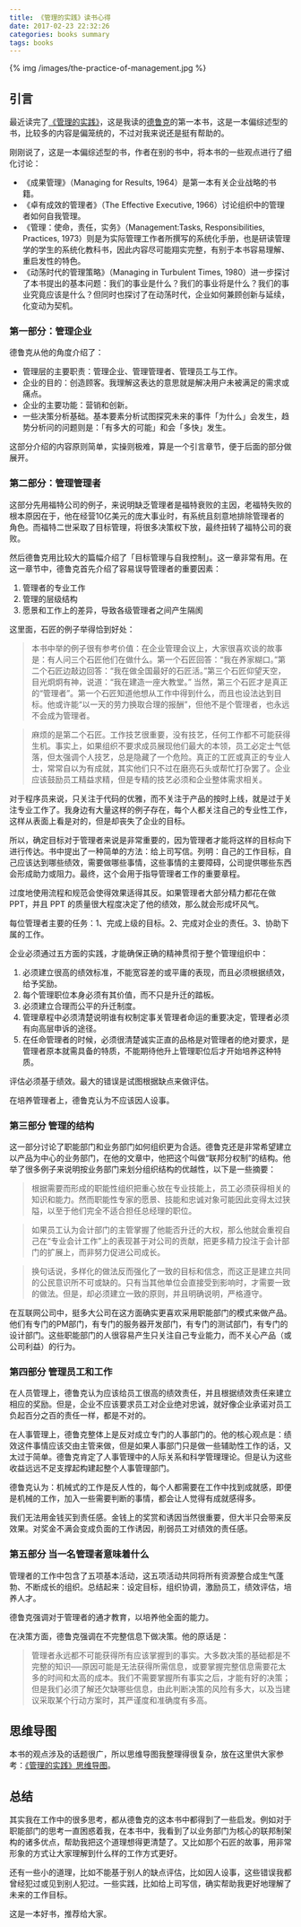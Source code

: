 ```yaml
---
title: 《管理的实践》读书心得
date: 2017-02-23 22:32:26
categories: books summary
tags: books
---
```


{% img /images/the-practice-of-management.jpg %}

## 引言

最近读完了[《管理的实践》](https://item.jd.com/10059510.html)，这是我读的[德鲁克](https://zh.wikipedia.org/wiki/%E5%BD%BC%E5%BE%97%C2%B7%E5%BE%B7%E9%B2%81%E5%85%8B)的第一本书，这是一本偏综述型的书，比较多的内容是偏笼统的，不过对我来说还是挺有帮助的。

刚刚说了，这是一本偏综述型的书，作者在别的书中，将本书的一些观点进行了细化讨论：
 - 《成果管理》（Managing for Results, 1964）是第一本有关企业战略的书籍。
 - 《卓有成效的管理者》（The Effective Executive, 1966）讨论组织中的管理者如何自我管理。
 - 《管理：使命，责任，实务》（Management:Tasks, Responsibilities, Practices, 1973）则是为实际管理工作者所撰写的系统化手册，也是研读管理学的学生的系统化教科书，因此内容尽可能翔实完整，有别于本书容易理解、重启发性的特色。
 - 《动荡时代的管理策略》（Managing in Turbulent Times, 1980）进一步探讨了本书提出的基本问题：我们的事业是什么？我们的事业将是什么？我们的事业究竟应该是什么？但同时也探讨了在动荡时代，企业如何兼顾创新与延续，化变动为契机。

### 第一部分：管理企业

德鲁克从他的角度介绍了：
 - 管理层的主要职责：管理企业、管理管理者、管理员工与工作。
 - 企业的目的：创造顾客。我理解这表达的意思就是解决用户未被满足的需求或痛点。
 - 企业的主要功能：营销和创新。
 - 一些决策分析基础。基本要素分析试图探究未来的事件「为什么」会发生，趋势分析问的问题则是：「有多大的可能」和会「多快」发生。

这部分介绍的内容原则简单，实操则极难，算是一个引言章节，便于后面的部分做展开。


### 第二部分：管理管理者

这部分先用福特公司的例子，来说明缺乏管理者是福特衰败的主因，老福特失败的根本原因在于，他在经营10亿美元的庞大事业时，有系统且刻意地排除管理者的角色。而福特二世采取了目标管理，将很多决策权下放，最终扭转了福特公司的衰败。

然后德鲁克用比较大的篇幅介绍了「目标管理与自我控制」。这一章非常有用。在这一章节中，德鲁克首先介绍了容易误导管理者的重要因素：
 1. 管理者的专业工作
 2. 管理的层级结构
 3. 愿景和工作上的差异，导致各级管理者之间产生隔阂

这里面，石匠的例子举得恰到好处：

>本书中举的例子很有参考价值：在企业管理会议上，大家很喜欢谈的故事是：有人问三个石匠他们在做什么。第一个石匠回答：“我在养家糊口。”第二个石匠边敲边回答：“我在做全国最好的石匠活。”第三个石匠仰望天空，目光炯炯有神，说道：“我在建造一座大教堂。”
当然，第三个石匠才是真正的“管理者”。第一个石匠知道他想从工作中得到什么，而且也设法达到目标。他或许能“以一天的劳力换取合理的报酬”，但他不是个管理者，也永远不会成为管理者。

>麻烦的是第二个石匠。工作技艺很重要，没有技艺，任何工作都不可能获得生机。事实上，如果组织不要求成员展现他们最大的本领，员工必定士气低落，但太强调个人技艺，总是隐藏了一个危险。真正的工匠或真正的专业人士，常常自以为有成就，其实他们只不过在磨亮石头或帮忙打杂罢了。企业应该鼓励员工精益求精，但是专精的技艺必须和企业整体需求相关。

对于程序员来说，只关注于代码的优雅，而不关注于产品的按时上线，就是过于关注专业工作了。我身边有大量这样的例子存在，每个人都关注自己的专业性工作，这样从表面上看是对的，但是却丧失了企业的目标。

所以，确定目标对于管理者来说是非常重要的，因为管理者才能将这样的目标向下进行传达。书中提出了一种简单的方法：给上司写信。列明：自己的工作目标，自己应该达到哪些绩效，需要做哪些事情，这些事情的主要障碍，公司提供哪些东西会形成助力或阻力。最终，这个会用于指导管理者工作的重要章程。

过度地使用流程和规范会使得效果适得其反。如果管理者大部分精力都花在做 PPT，并且 PPT 的质量很大程度决定了他的绩效，那么就会形成坏风气。

每位管理者主要的任务：1、完成上级的目标。2、完成对企业的责任。3、协助下属的工作。

企业必须通过五方面的实践，才能确保正确的精神贯彻于整个管理组织中：

1. 必须建立很高的绩效标准，不能宽容差的或平庸的表现，而且必须根据绩效，给予奖励。
2. 每个管理职位本身必须有其价值，而不只是升迁的踏板。
3. 必须建立合理而公平的升迁制度。
4. 管理章程中必须清楚说明谁有权制定事关管理者命运的重要决定，管理者必须有向高层申诉的途径。
5. 在任命管理者的时候，必须很清楚诚实正直的品格是对管理者的绝对要求，是管理者原本就需具备的特质，不能期待他升上管理职位后才开始培养这种特质。

评估必须基于绩效。最大的错误是试图根据缺点来做评估。

在培养管理者上，德鲁克认为不应该因人设事。


### 第三部分 管理的结构

这一部分讨论了职能部门和业务部门如何组织更为合适。德鲁克还是非常希望建立以产品为中心的业务部门，在他的文章中，他把这个叫做“联邦分权制”的结构。他举了很多例子来说明按业务部门来划分组织结构的优越性，以下是一些摘要：

>根据需要而形成的职能性组织把重心放在专业技能上，员工必须获得相关的知识和能力。然而职能性专家的愿景、技能和忠诚对象可能因此变得太过狭隘，以至于他们完全不适合担任总经理的职位。

>如果员工认为会计部门的主管掌握了他能否升迁的大权，那么他就会重视自己在“专业会计工作”上的表现甚于对公司的贡献，把更多精力投注于会计部门的扩展上，而非努力促进公司成长。

>换句话说，多样化的做法反而强化了一致的目标和信念，而这正是建立共同的公民意识所不可或缺的。只有当其他单位会直接受到影响时，才需要一致的做法。但是，却必须建立一致的原则，并且明确说明，严格遵守。

在互联网公司中，挺多大公司在这方面确实更喜欢采用职能部门的模式来做产品。他们有专门的PM部门，有专门的服务器开发部门，有专门的测试部门，有专门的设计部门。这些职能部门的人很容易产生只关注自己专业能力，而不关心产品（或公司利益）的行为。


### 第四部分 管理员工和工作

在人员管理上，德鲁克认为应该给员工很高的绩效责任，并且根据绩效责任来建立相应的奖励。但是，企业不应该要求员工对企业绝对忠诚，就好像企业承诺对员工负起百分之百的责任一样，都是不对的。

在人事管理上，德鲁克整体上是反对成立专门的人事部门的。他的核心观点是：绩效这件事情应该交由主管来做，但是如果人事部门只是做一些辅助性工作的话，又太过于简单。德鲁克肯定了人事管理中的人际关系和科学管理理论。但是认为这些收益远远不足支撑起构建起整个人事管理部门。

德鲁克认为：机械式的工作是反人性的，每个人都需要在工作中找到成就感，即便是机械的工作，加入一些需要判断的事情，都会让人觉得有成就感得多。

我们无法用金钱买到责任感。金钱上的奖赏和诱因当然很重要，但大半只会带来反效果。对奖金不满会变成负面的工作诱因，削弱员工对绩效的责任感。

### 第五部分 当一名管理者意味着什么

管理者的工作中包含了五项基本活动，这五项活动共同将所有资源整合成生气蓬勃、不断成长的组织。总结起来：设定目标，组织协调，激励员工，绩效评估，培养人才。

德鲁克强调对于管理者的通才教育，以培养他全面的能力。

在决策方面，德鲁克强调在不完整信息下做决策。他的原话是：

>管理者永远都不可能获得所有应该掌握到的事实。大多数决策的基础都是不完整的知识──原因可能是无法获得所需信息，或要掌握完整信息需要花太多的时间和太高的成本。我们不需要掌握所有事实之后，才能有好的决策；但是我们必须了解还欠缺哪些信息，由此判断决策的风险有多大，以及当建议采取某个行动方案时，其严谨度和准确度有多高。

## 思维导图

本书的观点涉及的话题很广，所以思维导图我整理得很复杂，放在这里供大家参考：[《管理的实践》思维导图](http://wx1.sinaimg.cn/large/65dc76a3ly1fd0sey03d1j215d8oykjn.jpg)。

## 总结

其实我在工作中的很多思考，都从德鲁克的这本书中都得到了一些启发。例如对于职能部门的思考一直困惑着我，在本书中，我看到了以业务部门为核心的联邦制架构的诸多优点，帮助我把这个道理想得更清楚了。又比如那个石匠的故事，用非常形象的方式让大家理解到什么样的工作方式更好。

还有一些小的道理，比如不能基于别人的缺点评估，比如因人设事，这些错误我都曾经犯过或见到别人犯过。一些实践，比如给上司写信，确实帮助我更好地理解了未来的工作目标。

这是一本好书，推荐给大家。
